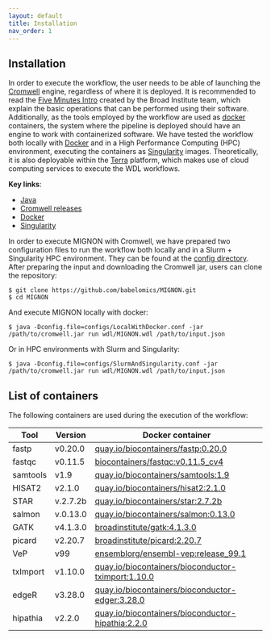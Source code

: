 ```yaml
---
layout: default
title: Installation
nav_order: 1
---
```


## Installation

In order to execute the workflow, the user needs to be able of launching the [Cromwell](https://github.com/broadinstitute/cromwell) engine, regardless of where it is deployed. It is recommended to read the [Five Minutes Intro](https://cromwell.readthedocs.io/en/stable/tutorials/FiveMinuteIntro/) created by the Broad Institute team, which explain the basic operations that can be performed using their software. Additionally, as the tools employed by the workflow are used as [docker](https://www.docker.com/) containers, the system where the pipeline is deployed should have an engine to work with containerized software. We have tested the workflow both locally with [Docker](https://www.docker.com/) and in a High Performance Computing (HPC) environment, executing the containers as [Singularity](https://sylabs.io/guides/3.5/user-guide/) images. Theoretically, it is also deployable within the [Terra](https://terra.bio/) platform, which makes use of cloud computing services to execute the WDL workflows.

**Key links**:

* [Java](https://www.java.com/es/download/)
* [Cromwell releases](https://github.com/broadinstitute/cromwell/releases)
* [Docker](https://www.docker.com/)
* [Singularity](https://sylabs.io/docs/)


In order to execute MIGNON with Cromwell, we have prepared two configuration files to run the workflow both locally and in a Slurm + Singularity HPC environment. They can be found at the [config directory](https://github.com/babelomics/MIGNON/tree/master/configs). After preparing the input and downloading the Cromwell jar, users can clone the repository:

```
$ git clone https://github.com/babelomics/MIGNON.git
$ cd MIGNON
```

And execute MIGNON locally with docker:

```
$ java -Dconfig.file=configs/LocalWithDocker.conf -jar /path/to/cromwell.jar run wdl/MIGNON.wdl /path/to/input.json
```

Or in HPC environments with Slurm and Singularity:

```
$ java -Dconfig.file=configs/SlurmAndSingularity.conf -jar /path/to/cromwell.jar run wdl/MIGNON.wdl /path/to/input.json
```

## List of containers

The following containers are used during the execution of the workflow:

| Tool     | Version  | Docker container                                                                                                                                                                                        |
|----------|----------|---------------------------------------------------------------------------------------------------------------------------------------------------------------------------------------------------------|
| fastp    | v0.20.0  | [quay.io/biocontainers/fastp:0.20.0](quay.io/biocontainers/fastp:0.20.0)                                                                                                                                |
| fastqc   | v0.11.5  | [biocontainers/fastqc:v0.11.5_cv4](https://hub.docker.com/layers/biocontainers/fastqc/v0.11.5_cv4/images/sha256-387748462c7fc280b7959ceda0f6251190d2e4b9ebc0585d24e7bcb58bdcf2bf?context=explore)       |
| samtools | v1.9     | [quay.io/biocontainers/samtools:1.9](quay.io/biocontainers/samtools:1.9)                                                                                                                                |
| HISAT2   | v2.1.0   | [quay.io/biocontainers/hisat2:2.1.0](quay.io/biocontainers/hisat2:2.1.0)                                                                                                                                |
| STAR     | v.2.7.2b | [quay.io/biocontainers/star:2.7.2b](quay.io/biocontainers/star:2.7.2b)                                                                                                                                  |
| salmon   | v.0.13.0 | [quay.io/biocontainers/salmon:0.13.0](quay.io/biocontainers/salmon:0.13.0)                                                                                                                              |
| GATK     | v4.1.3.0 | [broadinstitute/gatk:4.1.3.0](https://hub.docker.com/layers/broadinstitute/gatk/4.1.3.0/images/sha256-e37193b61536cf21a2e1bcbdb71eac3d50dcb4917f4d7362b09f8d07e7c2ae50?context=explore)                 |
| picard   | v2.20.7  | [broadinstitute/picard:2.20.7](https://hub.docker.com/layers/broadinstitute/picard/2.20.7/images/sha256-a8aee5af2e485b23c2498b6e9271133ab355a1e5e3c62a7e2b96f84ba60978ee?context=explore)               |
| VeP      | v99      | [ensemblorg/ensembl-vep:release_99.1](https://hub.docker.com/layers/ensemblorg/ensembl-vep/release_99.1/images/sha256-ca890d3d06d8ebddfb6126a1e4e257aa516f0522e75513994e797d97dca7c9af?context=explore) |
| txImport | v1.10.0  | [quay.io/biocontainers/bioconductor-tximport:1.10.0](quay.io/biocontainers/bioconductor-tximport:1.10.0)                                                                                                |
| edgeR    | v3.28.0  | [quay.io/biocontainers/bioconductor-edger:3.28.0](quay.io/biocontainers/bioconductor-edger:3.28.0)                                                                                                      |
| hipathia | v2.2.0   | [quay.io/biocontainers/bioconductor-hipathia:2.2.0](quay.io/biocontainers/bioconductor-hipathia:2.2.0)                                                                                                  |